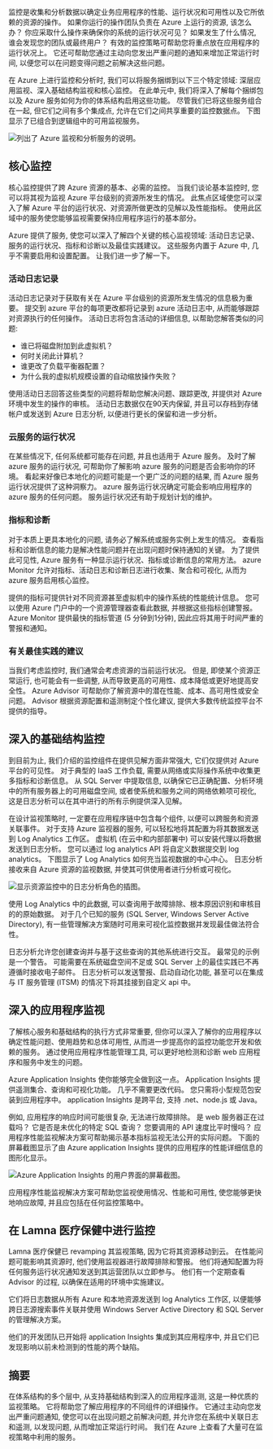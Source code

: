 监控是收集和分析数据以确定业务应用程序的性能、运行状况和可用性以及它所依赖的资源的操作。 如果你运行的操作团队负责在 Azure 上运行的资源, 该怎么办？ 你应采取什么操作来确保你的系统的运行状况可见？ 如果发生了什么情况, 谁会发现您的团队或最终用户？ 有效的监控策略可帮助您将重点放在应用程序的运行状况上。 它还可帮助您通过主动向您发出严重问题的通知来增加正常运行时间, 以便您可以在问题变得问题之前解决这些问题。 

在 Azure 上进行监控和分析时, 我们可以将服务捆绑到以下三个特定领域: 深层应用监视、深入基础结构监视和核心监控。 在此单元中, 我们将深入了解每个捆绑包以及 Azure 服务如何为你的体系结构启用这些功能。 尽管我们已将这些服务组合在一起, 但它们之间有多个集成点, 允许在它们之间共享重要的监控数据点。 下图显示了已组合到逻辑组中的可用监视服务。

![列出了 Azure 监视和分析服务的说明。](../media/monitoring-products-overview.png)

## <a name="core-monitoring"></a>核心监控

核心监控提供了跨 Azure 资源的基本、必需的监控。 当我们谈论基本监控时, 您可以将其视为监视 Azure 平台级别的资源所发生的情况。 此焦点区域使您可以深入了解 Azure 平台的运行状况、对资源所做更改的见解以及性能指标。 使用此区域中的服务使您能够监视需要保持应用程序运行的基本部分。

Azure 提供了服务, 使您可以深入了解四个关键的核心监视领域: 活动日志记录、服务的运行状况、指标和诊断以及最佳实践建议。 这些服务内置于 Azure 中, 几乎不需要启用和设置配置。 让我们进一步了解一下。

### <a name="activity-logging"></a>活动日志记录

活动日志记录对于获取有关在 Azure 平台级别的资源所发生情况的信息极为重要。 提交到 azure 平台的每项更改都将记录到 azure 活动日志中, 从而能够跟踪对资源执行的任何操作。 活动日志将包含活动的详细信息, 以帮助您解答类似的问题:

- 谁已将磁盘附加到此虚拟机？
- 何时关闭此计算机？
- 谁更改了负载平衡器配置？
- 为什么我的虚拟机规模设置的自动缩放操作失败？

使用活动日志回答这些类型的问题将帮助您解决问题、跟踪更改, 并提供对 Azure 环境中发生的操作的审核。 活动日志数据仅在90天内保留, 并且可以存档到存储帐户或发送到 Azure 日志分析, 以便进行更长的保留和进一步分析。

### <a name="health-of-cloud-services"></a>云服务的运行状况

在某些情况下, 任何系统都可能存在问题, 并且也适用于 Azure 服务。 及时了解 azure 服务的运行状况, 可帮助你了解影响 azure 服务的问题是否会影响你的环境。 看起来好像已本地化的问题可能是一个更广泛的问题的结果, 而 Azure 服务运行状况提供了这种洞察力。 azure 服务运行状况确定可能会影响应用程序的 azure 服务的任何问题。 服务运行状况还有助于规划计划的维护。

### <a name="metrics-and-diagnostics"></a>指标和诊断

对于本质上更具本地化的问题, 请务必了解系统或服务实例上发生的情况。 查看指标和诊断信息的能力是解决性能问题并在出现问题时保持通知的关键。 为了提供此可见性, Azure 服务有一种显示运行状况、指标或诊断信息的常用方法。 azure Monitor 允许对指标、活动日志和诊断日志进行收集、聚合和可视化, 从而为 azure 服务启用核心监控。

提供的指标可提供针对不同资源甚至虚拟机中的操作系统的性能统计信息。 您可以使用 Azure 门户中的一个资源管理器查看此数据, 并根据这些指标创建警报。 Azure Monitor 提供最快的指标管道 (5 分钟到1分钟), 因此应将其用于时间严重的警报和通知。

### <a name="recommendations-on-best-practices"></a>有关最佳实践的建议

当我们考虑监控时, 我们通常会考虑资源的当前运行状况。 但是, 即使某个资源正常运行, 也可能会有一些调整, 从而导致更高的可用性、成本降低或更好地提高安全性。 Azure Advisor 可帮助你了解资源中的潜在性能、成本、高可用性或安全问题。 Advisor 根据资源配置和遥测制定个性化建议, 提供大多数传统监控平台不提供的指导。

## <a name="deep-infrastructure-monitoring"></a>深入的基础结构监控

到目前为止, 我们介绍的监控组件在提供见解方面非常强大, 它们仅提供对 Azure 平台的可见性。 对于典型的 IaaS 工作负载, 需要从网络或实际操作系统中收集更多指标和诊断信息。 从 SQL Server 中提取信息, 以确保它已正确配置、分析环境中的所有服务器上的可用磁盘空间, 或者使系统和服务之间的网络依赖项可视化, 这是日志分析可以在其中进行的所有示例提供深入见解。

在设计监视策略时, 一定要在应用程序链中包含每个组件, 以便可以跨服务和资源关联事件。 对于支持 Azure 监视器的服务, 可以轻松地将其配置为将其数据发送到 Log Analytics 工作区。 虚拟机 (在云中和内部部署中) 可以安装代理以将数据发送到日志分析。 您可以通过 log analytics API 将自定义数据提交到 log analytics。 下图显示了 Log Analytics 如何充当监视数据的中心中心。 日志分析接收来自 Azure 资源的监视数据, 并使其可供使用者进行分析或可视化。

![显示资源监控中的日志分析角色的插图。](../media/collecting-data.png)

使用 Log Analytics 中的此数据, 可以查询用于故障排除、根本原因识别和审核目的的原始数据。 对于几个已知的服务 (SQL Server, Windows Server Active Directory), 有一些管理解决方案随时可用来可视化监控数据并发现最佳做法符合性。

日志分析允许您创建查询并与基于这些查询的其他系统进行交互。 最常见的示例是一个警告。 可能需要在系统磁盘空间不足或 SQL Server 上的最佳实践已不再遵循时接收电子邮件。 日志分析可以发送警报、启动自动化功能, 甚至可以在集成与 IT 服务管理 (ITSM) 的情况下将其挂接到自定义 api 中。

## <a name="deep-application-monitoring"></a>深入的应用程序监视

了解核心服务和基础结构的执行方式非常重要, 但你可以深入了解你的应用程序以确定性能问题、使用趋势和总体可用性, 从而进一步提高你的监控功能您开发和依赖的服务。 通过使用应用程序性能管理工具, 可以更好地检测和诊断 web 应用程序和服务中发生的问题。

Azure Application Insights 使你能够完全做到这一点。 Application Insights 提供遥测集合、查询和可视化功能。 几乎不需要更改代码。 您只需将小型规范包安装到应用程序中。 application Insights 是跨平台, 支持 .net、node.js 或 Java。

例如, 应用程序的响应时间可能很复杂, 无法进行故障排除。 是 web 服务器正在过载吗？ 它是否是未优化的特定 SQL 查询？ 您要调用的 API 速度比平时慢吗？ 应用程序性能监视解决方案可帮助揭示基本指标监视无法公开的实际问题。 下面的屏幕截图显示了由 Azure application Insights 提供的应用程序的性能详细信息的图形化显示。

![Azure Application Insights 的用户界面的屏幕截图。](../media/perfmetrics.png)

应用程序性能监视解决方案可帮助您监视使用情况、性能和可用性, 使您能够更快地响应故障, 并且应包括在任何监控策略中。

## <a name="monitoring-at-lamna-healthcare"></a>在 Lamna 医疗保健中进行监控

Lamna 医疗保健已 revamping 其监视策略, 因为它将其资源移动到云。 在性能问题可能影响其资源时, 他们使用监视器进行故障排除和警报。 他们将通知配置为将任何服务运行状况通知发送到其运营团队以立即参与。 他们有一个定期查看 Advisor 的过程, 以确保在适用的环境中实施建议。 

它们将日志数据从所有 Azure 和本地资源发送到 log Analytics 工作区, 以便能够跨日志源搜索事件关联并使用 Windows Server Active Directory 和 SQL Server 的管理解决方案。

他们的开发团队已开始将 application Insights 集成到其应用程序中, 并且它们已发现影响以前未检测到的性能的两个缺陷。

## <a name="summary"></a>摘要

在体系结构的多个层中, 从支持基础结构到深入的应用程序遥测, 这是一种优质的监视策略。 它将帮助您了解应用程序的不同组件的详细操作。 它通过主动向您发出严重问题通知, 使您可以在出现问题之前解决问题, 并允许您在系统中关联日志和遥测, 以发现问题, 从而增加正常运行时间。 我们在 Azure 上查看了大量可在监视策略中利用的服务。